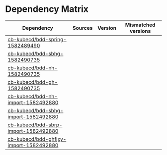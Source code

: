 # Dependency Matrix

Dependency | Sources | Version | Mismatched versions
---------- | ------- | ------- | -------------------
[cb-kubecd/bdd-spring-1582489490](https://github.com/cb-kubecd/bdd-spring-1582489490.git) |  | []() | 
[cb-kubecd/bdd-sbhg-1582490735](https://github.com/cb-kubecd/bdd-sbhg-1582490735.git) |  | []() | 
[cb-kubecd/bdd-nh-1582490735](https://github.com/cb-kubecd/bdd-nh-1582490735.git) |  | []() | 
[cb-kubecd/bdd-gh-1582490735](https://github.com/cb-kubecd/bdd-gh-1582490735.git) |  | []() | 
[cb-kubecd/bdd-nh-import-1582492880](https://github.com/cb-kubecd/bdd-nh-import-1582492880.git) |  | []() | 
[cb-kubecd/bdd-sbhg-import-1582492880](https://github.com/cb-kubecd/bdd-sbhg-import-1582492880.git) |  | []() | 
[cb-kubecd/bdd-sbrp-import-1582492880](https://github.com/cb-kubecd/bdd-sbrp-import-1582492880.git) |  | []() | 
[cb-kubecd/bdd-ghfjxy-import-1582492880](https://github.com/cb-kubecd/bdd-ghfjxy-import-1582492880.git) |  | []() | 
